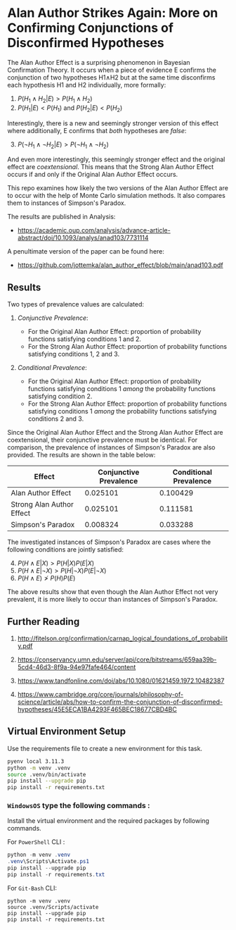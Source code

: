 # Alan Author Strikes Again: More on Confirming Conjunctions of Disconfirmed Hypotheses

The Alan Author Effect is a surprising phenomenon in Bayesian Confirmation Theory. It occurs when a piece of evidence E confirms the conjunction of two hypotheses H1∧H2 but at the same time disconfirms each hypothesis H1 and H2 individually, more formally:

1. $P(H_1\land H_2|E)>P(H_1\land H_2)$
1. $P(H_1|E)<P(H_1)$ and $P(H_2|E)<P(H_2)$

Interestingly, there is a new and seemingly stronger version of this effect where additionally, E confirms that *both* hypotheses are *false*:

3. $P(\neg H_1\land \neg H_2|E)>P(\neg H_1\land \neg H_2)$

And even more interestingly, this seemingly stronger effect and the original effect are *coextensional*. This means that the Strong Alan Author Effect occurs if and only if the Original Alan Author Effect occurs.

This repo examines how likely the two versions of the Alan Author Effect are to occur with the help of Monte Carlo simulation methods. It also compares them to instances of Simpson's Paradox.

The results are published in Analysis:
 - https://academic.oup.com/analysis/advance-article-abstract/doi/10.1093/analys/anad103/7731114

A penultimate version of the paper can be found here:

- https://github.com/jottemka/alan_author_effect/blob/main/anad103.pdf

## Results

Two types of prevalence values are calculated:

1. *Conjunctive Prevalence*:
    - For the Original Alan Author Effect: proportion of probability functions satisfying conditions 1 and 2.
    - For the Strong Alan Author Effect: proportion of probability functions satisfying conditions 1, 2 and 3.

1. *Conditional Prevalence*:
    - For the Original Alan Author Effect: proportion of probability functions satisfying conditions 1 *among* the probability functions satisfying condition 2.
    - For the Strong Alan Author Effect: proportion of probability functions satisfying conditions 1 *among* the probability functions satisfying conditions 2 and 3.

Since the Original Alan Author Effect and the Strong Alan Author Effect are coextensional, their conjunctive prevalence must be identical. For comparison, the prevalence of instances of Simpson's Paradox are also provided. The results are shown in the table below:

<table id="T_74a50">
  <thead>
    <tr>
      <th id="T_74a50_level0_col0" class="col_heading level0 col0" >Effect</th>
      <th id="T_74a50_level0_col1" class="col_heading level0 col1" >Conjunctive Prevalence</th>
      <th id="T_74a50_level0_col2" class="col_heading level0 col2" >Conditional Prevalence</th>
    </tr>
  </thead>
  <tbody>
    <tr>
      <td id="T_74a50_row0_col0" class="data row0 col0" >Alan Author Effect</td>
      <td id="T_74a50_row0_col1" class="data row0 col1" >0.025101</td>
      <td id="T_74a50_row0_col2" class="data row0 col2" >0.100429</td>
    </tr>
    <tr>
      <td id="T_74a50_row1_col0" class="data row1 col0" >Strong Alan Author Effect</td>
      <td id="T_74a50_row1_col1" class="data row1 col1" >0.025101</td>
      <td id="T_74a50_row1_col2" class="data row1 col2" >0.111581</td>
    </tr>
    <tr>
      <td id="T_74a50_row2_col0" class="data row2 col0" >Simpson's Paradox</td>
      <td id="T_74a50_row2_col1" class="data row2 col1" >0.008324</td>
      <td id="T_74a50_row2_col2" class="data row2 col2" >0.033288</td>
    </tr>
  </tbody>
</table>

The investigated instances of Simpson's Paradox are cases where the following conditions are jointly satisfied:

4. $P(H\land E|X)>P(H|X)P(E|X)$
4. $P(H\land E|\neg X)>P(H|\neg X)P(E|\neg X)$
4. $P(H\land E)\ngtr P(H)P(E)$

The above results show that even though the Alan Author Effect not very prevalent, it is more likely to occur than instances of Simpson's Paradox.

## Further Reading

1. http://fitelson.org/confirmation/carnap_logical_foundations_of_probability.pdf

1. https://conservancy.umn.edu/server/api/core/bitstreams/659aa39b-5cd4-46d3-8f9a-94e97fafe464/content

1. https://www.tandfonline.com/doi/abs/10.1080/01621459.1972.10482387

1. https://www.cambridge.org/core/journals/philosophy-of-science/article/abs/how-to-confirm-the-conjunction-of-disconfirmed-hypotheses/45E5ECA1BA4293F465BEC18677CBD4BC

## Virtual Environment Setup

Use the requirements file to create a new environment for this task. 

```Bash
pyenv local 3.11.3
python -m venv .venv
source .venv/bin/activate
pip install --upgrade pip
pip install -r requirements.txt
```

### **`WindowsOS`** type the following commands :

Install the virtual environment and the required packages by following commands.

For `PowerShell` CLI :

```PowerShell
python -m venv .venv
.venv\Scripts\Activate.ps1
pip install --upgrade pip
pip install -r requirements.txt
```

For `Git-Bash` CLI:

```
python -m venv .venv
source .venv/Scripts/activate
pip install --upgrade pip
pip install -r requirements.txt
```
